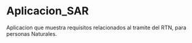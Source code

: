 # Aplicacion_SAR
Aplicacion que muestra requisitos relacionados al tramite del RTN, para personas Naturales. 
